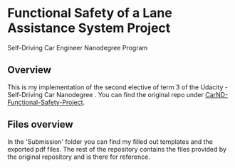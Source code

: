 # Functional Safety of a Lane Assistance System Project
Self-Driving Car Engineer Nanodegree Program

Overview
---
This is my implementation of the second elective of term 3 of the Udacity - Self-Driving Car Nanodegree . You can find the original repo under [CarND-Functional-Safety-Project](https://github.com/udacity/CarND-Functional-Safety-Project).


Files overview
---
In the 'Submission' folder you can find my filled out templates and the exported pdf files. The rest of the repository contains the files provided by the original repository and is there for reference.
